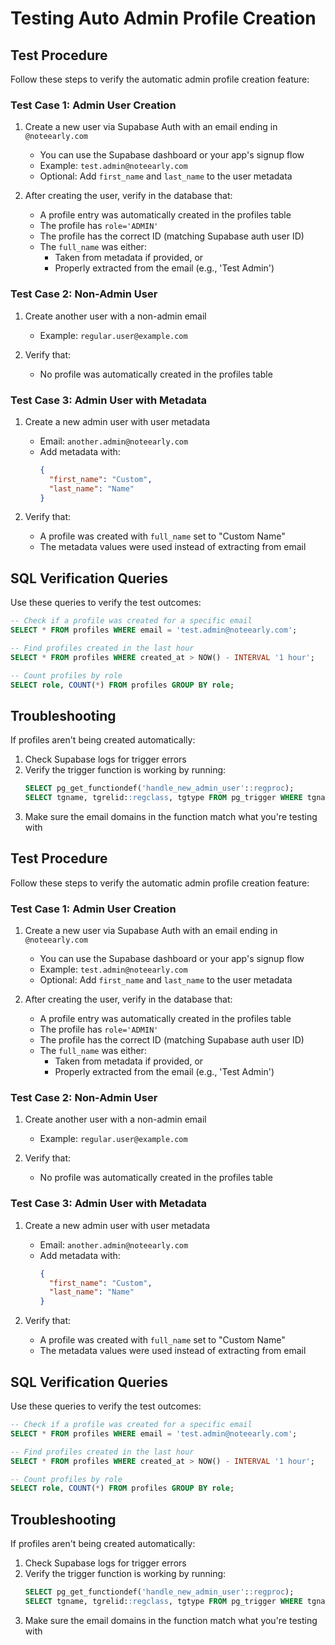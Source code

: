 # Testing Auto Admin Profile Creation

## Test Procedure

Follow these steps to verify the automatic admin profile creation feature:

### Test Case 1: Admin User Creation

1. Create a new user via Supabase Auth with an email ending in `@noteearly.com`

   - You can use the Supabase dashboard or your app's signup flow
   - Example: `test.admin@noteearly.com`
   - Optional: Add `first_name` and `last_name` to the user metadata

2. After creating the user, verify in the database that:
   - A profile entry was automatically created in the profiles table
   - The profile has `role='ADMIN'`
   - The profile has the correct ID (matching Supabase auth user ID)
   - The `full_name` was either:
     - Taken from metadata if provided, or
     - Properly extracted from the email (e.g., 'Test Admin')

### Test Case 2: Non-Admin User

1. Create another user with a non-admin email

   - Example: `regular.user@example.com`

2. Verify that:
   - No profile was automatically created in the profiles table

### Test Case 3: Admin User with Metadata

1. Create a new admin user with user metadata

   - Email: `another.admin@noteearly.com`
   - Add metadata with:
     ```json
     {
       "first_name": "Custom",
       "last_name": "Name"
     }
     ```

2. Verify that:
   - A profile was created with `full_name` set to "Custom Name"
   - The metadata values were used instead of extracting from email

## SQL Verification Queries

Use these queries to verify the test outcomes:

```sql
-- Check if a profile was created for a specific email
SELECT * FROM profiles WHERE email = 'test.admin@noteearly.com';

-- Find profiles created in the last hour
SELECT * FROM profiles WHERE created_at > NOW() - INTERVAL '1 hour';

-- Count profiles by role
SELECT role, COUNT(*) FROM profiles GROUP BY role;
```

## Troubleshooting

If profiles aren't being created automatically:

1. Check Supabase logs for trigger errors
2. Verify the trigger function is working by running:
   ```sql
   SELECT pg_get_functiondef('handle_new_admin_user'::regproc);
   SELECT tgname, tgrelid::regclass, tgtype FROM pg_trigger WHERE tgname = 'create_admin_profile_on_signup';
   ```
3. Make sure the email domains in the function match what you're testing with

## Test Procedure

Follow these steps to verify the automatic admin profile creation feature:

### Test Case 1: Admin User Creation

1. Create a new user via Supabase Auth with an email ending in `@noteearly.com`

   - You can use the Supabase dashboard or your app's signup flow
   - Example: `test.admin@noteearly.com`
   - Optional: Add `first_name` and `last_name` to the user metadata

2. After creating the user, verify in the database that:
   - A profile entry was automatically created in the profiles table
   - The profile has `role='ADMIN'`
   - The profile has the correct ID (matching Supabase auth user ID)
   - The `full_name` was either:
     - Taken from metadata if provided, or
     - Properly extracted from the email (e.g., 'Test Admin')

### Test Case 2: Non-Admin User

1. Create another user with a non-admin email

   - Example: `regular.user@example.com`

2. Verify that:
   - No profile was automatically created in the profiles table

### Test Case 3: Admin User with Metadata

1. Create a new admin user with user metadata

   - Email: `another.admin@noteearly.com`
   - Add metadata with:
     ```json
     {
       "first_name": "Custom",
       "last_name": "Name"
     }
     ```

2. Verify that:
   - A profile was created with `full_name` set to "Custom Name"
   - The metadata values were used instead of extracting from email

## SQL Verification Queries

Use these queries to verify the test outcomes:

```sql
-- Check if a profile was created for a specific email
SELECT * FROM profiles WHERE email = 'test.admin@noteearly.com';

-- Find profiles created in the last hour
SELECT * FROM profiles WHERE created_at > NOW() - INTERVAL '1 hour';

-- Count profiles by role
SELECT role, COUNT(*) FROM profiles GROUP BY role;
```

## Troubleshooting

If profiles aren't being created automatically:

1. Check Supabase logs for trigger errors
2. Verify the trigger function is working by running:
   ```sql
   SELECT pg_get_functiondef('handle_new_admin_user'::regproc);
   SELECT tgname, tgrelid::regclass, tgtype FROM pg_trigger WHERE tgname = 'create_admin_profile_on_signup';
   ```
3. Make sure the email domains in the function match what you're testing with
